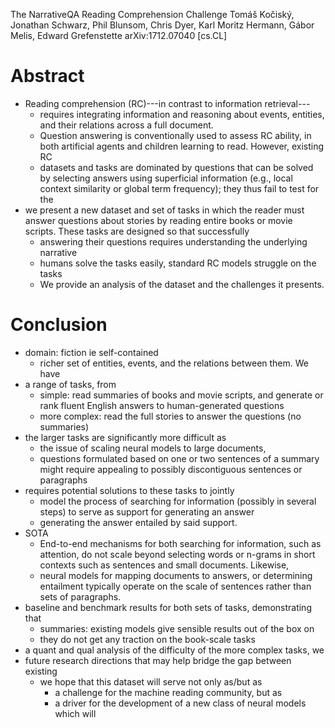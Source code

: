 The NarrativeQA Reading Comprehension Challenge
Tomáš Kočiský, Jonathan Schwarz, Phil Blunsom, Chris Dyer, Karl Moritz Hermann, Gábor Melis, Edward Grefenstette
arXiv:1712.07040 [cs.CL]

# Abstract

* Reading comprehension (RC)---in contrast to information retrieval---
  * requires integrating information and reasoning about events, entities, and
    their relations across a full document.
  * Question answering is conventionally used to assess RC ability, in both
    artificial agents and children learning to read. However, existing RC
  * datasets and tasks are dominated by questions that can be solved by
    selecting answers using superficial information (e.g., local context
    similarity or global term frequency); they thus fail to test for the
* we present a new dataset and set of tasks in which
  the reader must answer questions about stories by reading entire books or
  movie scripts. These tasks are designed so that successfully 
  * answering their questions requires understanding the underlying narrative
  * humans solve the tasks easily, standard RC models struggle on the tasks
  * We provide an analysis of the dataset and the challenges it presents.

# Conclusion

* domain: fiction ie self-contained 
  * richer set of entities, events, and the relations between them. We have
* a range of tasks, from 
  * simple: read summaries of books and movie scripts, and generate or rank
    fluent English answers to human-generated questions
  * more complex: read the full stories to answer the questions (no summaries)
* the larger tasks are significantly more difficult as 
  * the issue of scaling neural models to large documents, 
  * questions formulated based on one or two sentences of a summary might
    require appealing to possibly discontiguous sentences or paragraphs
* requires potential solutions to these tasks to jointly 
  * model the process of searching for information (possibly in several
    steps) to serve as support for generating an answer
  * generating the answer entailed by said support. 
* SOTA
  * End-to-end mechanisms for both searching for information, such as
    attention, do not scale beyond selecting words or n-grams in short
    contexts such as sentences and small documents. Likewise, 
  * neural models for mapping documents to answers, or determining entailment
    typically operate on the scale of sentences rather than sets of paragraphs.
* baseline and benchmark results for both sets of tasks, demonstrating that
  * summaries: existing models give sensible results out of the box on
  * they do not get any traction on the book-scale tasks
* a quant and qual analysis of the difficulty of the more complex tasks, we
* future research directions that may help bridge the gap between existing
  * we hope that this dataset will serve not only as/but as
    * a challenge for the machine reading community, but as
    * a driver for the development of a new class of neural models which will
